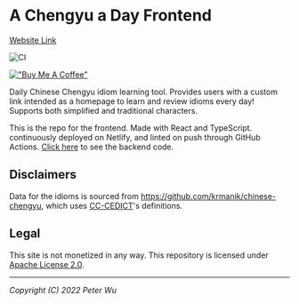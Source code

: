 # A Chengyu a Day Frontend

[Website Link](https://www.achengyuaday.com)

![CI](https://github.com/ptwu/acad-fe/workflows/CI/badge.svg)

[!["Buy Me A Coffee"](https://www.buymeacoffee.com/assets/img/custom_images/orange_img.png)](https://www.buymeacoffee.com/peterwu)

Daily Chinese Chengyu idiom learning tool. Provides users with a custom link
intended as a homepage to learn and review idioms every day! Supports both
simplified and traditional characters.

This is the repo for the frontend. Made with React and TypeScript. continuously
deployed on Netlify, and linted on push through GitHub Actions.
[Click here](https://github.com/ptwu/acad-be) to see the backend code.

## Disclaimers

Data for the idioms is sourced from https://github.com/krmanik/chinese-chengyu,
which uses [CC-CEDICT](https://cc-cedict.org/wiki/)'s definitions.

## Legal

This site is not monetized in any way. This repository is licensed under [Apache
License 2.0](https://github.com/ptwu/acad-fe/blob/main/LICENSE).

---

_Copyright (C) 2022 Peter Wu_
